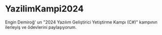 # YazilimKampi2024
Engin Demiroğ' un "2024 Yazılım Geliştirici Yetiştirme Kampı (C#)"  kampının ilerleyiş ve ödevlerini paylaşıyorum.
